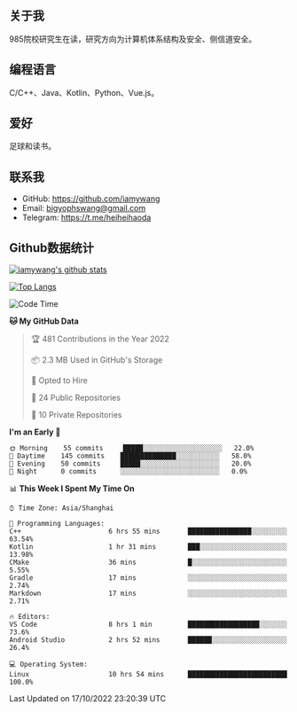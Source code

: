## 关于我

985院校研究生在读，研究方向为计算机体系结构及安全、侧信道安全。

## 编程语言

C/C++、Java、Kotlin、Python、Vue.js。

## 爱好

足球和读书。

## 联系我

- GitHub: https://github.com/iamywang
- Email: bigyophswang@gmail.com
- Telegram: https://t.me/heiheihaoda

## Github数据统计

[![iamywang's github stats](https://github-readme-stats.vercel.app/api?username=iamywang&count_private=true&show_icons=true)]()

[![Top Langs](https://github-readme-stats.vercel.app/api/top-langs/?username=iamywang&layout=compact)]()

<!--START_SECTION:waka-->
![Code Time](http://img.shields.io/badge/Code%20Time-607%20hrs%208%20mins-blue)

**🐱 My GitHub Data** 

> 🏆 481 Contributions in the Year 2022
 > 
> 📦 2.3 MB Used in GitHub's Storage 
 > 
> 💼 Opted to Hire
 > 
> 📜 24 Public Repositories 
 > 
> 🔑 10 Private Repositories  
 > 
**I'm an Early 🐤** 

```text
🌞 Morning    55 commits     █████░░░░░░░░░░░░░░░░░░░░   22.0% 
🌆 Daytime    145 commits    ██████████████░░░░░░░░░░░   58.0% 
🌃 Evening    50 commits     █████░░░░░░░░░░░░░░░░░░░░   20.0% 
🌙 Night      0 commits      ░░░░░░░░░░░░░░░░░░░░░░░░░   0.0%

```


📊 **This Week I Spent My Time On** 

```text
⌚︎ Time Zone: Asia/Shanghai

💬 Programming Languages: 
C++                      6 hrs 55 mins       ████████████████░░░░░░░░░   63.54% 
Kotlin                   1 hr 31 mins        ███░░░░░░░░░░░░░░░░░░░░░░   13.98% 
CMake                    36 mins             █░░░░░░░░░░░░░░░░░░░░░░░░   5.55% 
Gradle                   17 mins             ░░░░░░░░░░░░░░░░░░░░░░░░░   2.74% 
Markdown                 17 mins             ░░░░░░░░░░░░░░░░░░░░░░░░░   2.71%

🔥 Editors: 
VS Code                  8 hrs 1 min         ██████████████████░░░░░░░   73.6% 
Android Studio           2 hrs 52 mins       ██████░░░░░░░░░░░░░░░░░░░   26.4%

💻 Operating System: 
Linux                    10 hrs 54 mins      █████████████████████████   100.0%

```


 Last Updated on 17/10/2022 23:20:39 UTC
<!--END_SECTION:waka-->
